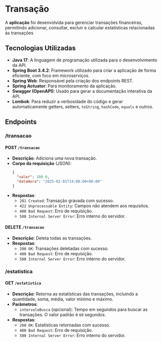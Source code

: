 # Transação 

A **aplicação** foi desenvolvida para gerenciar transações financeiras, permitindo adicionar, consultar, excluir e calcular estatísticas relacionadas às transações

## Tecnologias Utilizadas

- **Java 17**: A linguagem de programação utilizada para o desenvolvimento da API.
- **Spring Boot 3.4.2**: Framework utilizado para criar a aplicação de forma eficiente, com foco em microserviços.
- **Spring Web**: Responsável pela criação dos endpoints REST.
- **Spring Actuator**: Para monitoramento da aplicação.
- **Swagger (OpenAPI)**: Usado para gerar a documentação interativa da API.
- **Lombok**: Para reduzir a verbosidade do código e gerar automaticamente getters, setters, `toString`, `hashCode`, `equals` e outros.


## Endpoints

### /transacao

#### **POST** `/transacao`
- **Descrição**: Adiciona uma nova transação.
- **Corpo da requisição** (JSON):
    ```json
    {
      "valor": 100.0,
      "dataHora": "2025-02-01T14:00:00+00:00"
    }
    ```
- **Respostas**:
  - `201 Created`: Transação gravada com sucesso.
  - `422 Unprocessable Entity`: Campos não atendem aos requisitos.
  - `400 Bad Request`: Erro de requisição.
  - `500 Internal Server Error`: Erro interno do servidor.

#### **DELETE** `/transacao`
- **Descrição**: Deleta todas as transações.
- **Respostas**:
  - `200 OK`: Transações deletadas com sucesso.
  - `400 Bad Request`: Erro de requisição.
  - `500 Internal Server Error`: Erro interno do servidor.

### /estatistica

#### **GET** `/estatistica`
- **Descrição**: Retorna as estatísticas das transações, incluindo a quantidade, soma, média, valor mínimo e máximo.
- **Parâmetros**:
  - `intervaloBusca` (opcional): Tempo em segundos para buscar as transações. O valor padrão é `60` segundos.
- **Respostas**:
  - `200 OK`: Estatísticas retornadas com sucesso.
  - `400 Bad Request`: Erro de requisição.
  - `500 Internal Server Error`: Erro interno do servidor.


